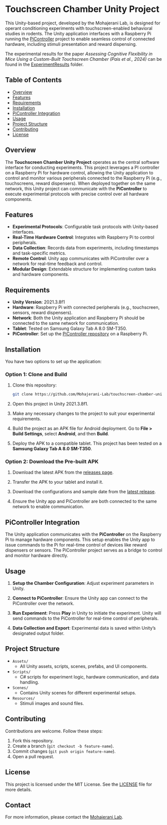 
# Touchscreen Chamber Unity Project

This Unity-based project, developed by the Mohajerani Lab, is designed for operant conditioning experiments with touchscreen-enabled behavioral studies in rodents. The Unity application interfaces with a Raspberry Pi running the [PiController](https://github.com/AmirHoseinMazrooei/PiController) project to enable seamless control of connected hardware, including stimuli presentation and reward dispensing.

The experimental results for the paper _Assessing Cognitive Flexibility in Mice Using a Custom-Built Touchscreen Chamber (Pais et al., 2024)_ can be found in the [ExperimentResults](/ExperimentResults/) folder.

## Table of Contents

- [Overview](#overview)
- [Features](#features)
- [Requirements](#requirements)
- [Installation](#installation)
- [PiController Integration](#picontroller-integration)
- [Usage](#usage)
- [Project Structure](#project-structure)
- [Contributing](#contributing)
- [License](#license)

## Overview

The **Touchscreen Chamber Unity Project** operates as the central software interface for conducting experiments. This project leverages a PI controller on a Raspberry Pi for hardware control, allowing the Unity application to control and monitor various peripherals connected to the Raspberry Pi (e.g., touchscreens, reward dispensers). When deployed together on the same network, this Unity project can communicate with the **PiController** to execute experimental protocols with precise control over all hardware components.

## Features

- **Experimental Protocols**: Configurable task protocols with Unity-based interfaces.
- **Real-Time Hardware Control**: Integrates with Raspberry Pi to control peripherals.
- **Data Collection**: Records data from experiments, including timestamps and task-specific metrics.
- **Remote Control**: Unity app communicates with PiController over a network for real-time feedback and control.
- **Modular Design**: Extendable structure for implementing custom tasks and hardware components.

## Requirements

- **Unity Version**: 2021.3.8f1
- **Hardware**: Raspberry Pi with connected peripherals (e.g., touchscreen, sensors, reward dispensers).
- **Network**: Both the Unity application and Raspberry Pi should be connected to the same network for communication.
- **Tablet**: Tested on Samsung Galaxy Tab A 8.0 SM-T350.
- **PiController**: Set up the [PiController repository](https://github.com/AmirHoseinMazrooei/PiController) on a Raspberry Pi.

## Installation

You have two options to set up the application:

### Option 1: Clone and Build

1. Clone this repository:
   ```bash
   git clone https://github.com/Mohajerani-Lab/touchscreen-chamber-unity.git
   ```

2. Open this project in Unity 2021.3.8f1.

3. Make any necessary changes to the project to suit your experimental requirements.

4. Build the project as an APK file for Android deployment. Go to **File > Build Settings**, select **Android**, and then **Build**.

5. Deploy the APK to a compatible tablet. This project has been tested on a **Samsung Galaxy Tab A 8.0 SM-T350**.

### Option 2: Download the Pre-built APK

1. Download the latest APK from the [releases page](/releases/latest).

2. Transfer the APK to your tablet and install it.

3. Download the configurations and sample date from the [latest release](releases/latest/download/touchscreen-chamber-data.zip).

4. Ensure the Unity app and PiController are both connected to the same network to enable communication.

## PiController Integration

The Unity application communicates with the **PiController** on the Raspberry Pi to manage hardware components. This setup enables the Unity app to issue commands to the Pi for real-time control of devices like reward dispensers or sensors. The PiController project serves as a bridge to control and monitor hardware directly.

## Usage

1. **Setup the Chamber Configuration**: Adjust experiment parameters in Unity.

2. **Connect to PiController**: Ensure the Unity app can connect to the PiController over the network.

3. **Run Experiment**: Press **Play** in Unity to initiate the experiment. Unity will send commands to the PiController for real-time control of peripherals.

4. **Data Collection and Export**: Experimental data is saved within Unity’s designated output folder.

## Project Structure

- `Assets/`
  - All Unity assets, scripts, scenes, prefabs, and UI components.
- `Scripts/`
  - C# scripts for experiment logic, hardware communication, and data handling.
- `Scenes/`
  - Contains Unity scenes for different experimental setups.
- `Resources/`
  - Stimuli images and sound files.

## Contributing

Contributions are welcome. Follow these steps:

1. Fork this repository.
2. Create a branch (`git checkout -b feature-name`).
3. Commit changes (`git push origin feature-name`).
4. Open a pull request.

## License

This project is licensed under the MIT License. See the [LICENSE](LICENSE) file for more details.

## Contact

For more information, please contact the [Mohajerani Lab](mailto:info@mohajeranilab.org).
